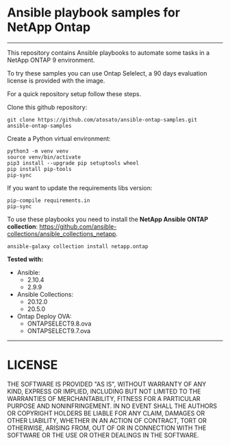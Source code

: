 # Ansible playbook samples for NetApp Ontap
----
This repository contains Ansible playbooks to automate some tasks in a NetApp ONTAP 9 environment.

To try these samples you can use Ontap Selelect, a 90 days evaluation license is provided with the image.

For a quick repository setup follow these steps.

Clone this github repository:
```
git clone https://github.com/atosato/ansible-ontap-samples.git ansible-ontap-samples
```

Create a Python virtual environment:
```
python3 -m venv venv
source venv/bin/activate
pip3 install --upgrade pip setuptools wheel
pip install pip-tools
pip-sync
```
If you want to update the requirements libs version:
```
pip-compile requirements.in
pip-sync
```

To use these playbooks you need to install the **NetApp Ansible ONTAP collection**: <link>https://github.com/ansible-collections/ansible_collections_netapp</link>.
```
ansible-galaxy collection install netapp.ontap
```

**Tested with:**
 - Ansible:
    * 2.10.4
    * 2.9.9
 - Ansible Collections:
    * 20.12.0
    * 20.5.0
 - Ontap Deploy OVA:
    * ONTAPSELECT9.8.ova
    * ONTAPSELECT9.7.ova


----
# LICENSE
THE SOFTWARE IS PROVIDED "AS IS", WITHOUT WARRANTY OF ANY KIND, EXPRESS OR IMPLIED, INCLUDING BUT NOT LIMITED TO THE WARRANTIES OF MERCHANTABILITY, FITNESS FOR A PARTICULAR PURPOSE AND NONINFRINGEMENT. IN NO EVENT SHALL THE AUTHORS OR COPYRIGHT HOLDERS BE LIABLE FOR ANY CLAIM, DAMAGES OR OTHER LIABILITY, WHETHER IN AN ACTION OF CONTRACT, TORT OR OTHERWISE, ARISING FROM, OUT OF OR IN CONNECTION WITH THE SOFTWARE OR THE USE OR OTHER DEALINGS IN THE SOFTWARE.
